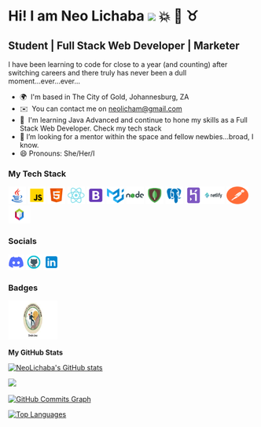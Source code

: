  
# Hi! I am Neo Lichaba ![](https://user-images.githubusercontent.com/18350557/176309783-0785949b-9127-417c-8b55-ab5a4333674e.gif) 💥 🙌 ♉

## Student | Full Stack Web Developer | Marketer

I have been learning to code for close to a year (and counting) after switching careers and there truly has never been a dull moment...ever...ever...

- 🌍  I'm based in The City of Gold, Johannesburg, ZA
- ✉️  You can contact me on [neolicham@gmail.com](mailto:neolicham@gmail.com)
- 🧠  I'm learning Java Advanced and continue to hone my skills as a Full Stack Web Developer. Check my tech stack
- 🤔  I’m looking for a mentor within the space and fellow newbies...broad, I know.
- 😄  Pronouns: She/Her/I

### My Tech Stack

<p align="left">
<a href="https://www.oracle.com/java/" target="_blank" rel="noreferrer"><img src = "https://github.com/NeoLichaba/NeoLichaba/blob/main/java-coffee-cup-logo.png" width="36" height="36" alt="Java" /></a>
<a href="https://developer.mozilla.org/en-US/docs/Web/JavaScript" target="_blank" rel="noreferrer"><img src="https://github.com/NeoLichaba/NeoLichaba/blob/main/javascript.png" width="36" height="36" alt="JavaScript" /></a>
<a href="https://developer.mozilla.org/en-US/docs/Glossary/HTML5" target="_blank" rel="noreferrer"><img src="https://github.com/NeoLichaba/NeoLichaba/blob/main/html-5.png" width="36" height="36" alt="HTML5" /></a>
<a href="https://reactjs.org/" target="_blank" rel="noreferrer"><img src="https://github.com/NeoLichaba/NeoLichaba/blob/main/react-native.png" width="36" height="36" alt="React" /></a>
<a href="https://getbootstrap.com/" target="_blank" rel="noreferrer"><img src="https://github.com/NeoLichaba/NeoLichaba/blob/main/bootstrap.png" width="36" height="36" alt="Bootstrap" /></a>
<a href="https://mui.com/" target="_blank" rel="noreferrer"><img src="https://github.com/NeoLichaba/NeoLichaba/blob/main/material-ui.png" width="36" height="36" alt="Material UI" /></a>
<a href="https://nodejs.org/en/" target="_blank" rel="noreferrer"><img src="https://github.com/NeoLichaba/NeoLichaba/blob/main/nodejs.png" width="36" height="36" alt="NodeJS" /></a>
<a href="https://www.mongodb.com/" target="_blank" rel="noreferrer"><img src="https://github.com/NeoLichaba/NeoLichaba/blob/main/mongodb.png" width="36" height="36" alt="MongoDB" /></a>
<a href="https://www.postgresql.org/" target="_blank" rel="noreferrer"><img src="https://github.com/NeoLichaba/NeoLichaba/blob/main/postgreesql.png" width="36" height="36" alt="PostgreSQL" /></a>
<a href="https://www.heroku.com/" target="_blank" rel="noreferrer"><img src="https://github.com/NeoLichaba/NeoLichaba/blob/main/heroku.png" width="36" height="36" alt="Heroku" /></a
<a href="https://www.netlify.com/" target="_blank" rel="noreferrer"><img src="https://github.com/NeoLichaba/NeoLichaba/blob/main/netlify.png" width="45" height="36" alt="Netlify" /></a>
<a href="https://www.postman.com/" target="_blank" rel="noreferrer"><img src="https://github.com/NeoLichaba/NeoLichaba/blob/main/postman.png" width="45" height="36" alt="Postman" /></a>
<a href="https://netbeans.apache.org/" target="_blank" rel="noreferrer"><img src="https://github.com/NeoLichaba/NeoLichaba/blob/main/netbeans.png" width="45" height="36" alt="Netbeans" /></a>

</p>

### Socials
<p align="left"> 
<a href="https://discord.com/users/Neol" target="_blank" rel="noreferrer"><img src="https://github.com/NeoLichaba/NeoLichaba/blob/main/discord--v2.png" width="32" height="32" /></a> 
<a href="https://www.github.com/NeoLichaba" target="_blank" rel="noreferrer"><img src="https://github.com/NeoLichaba/NeoLichaba/blob/main/github.png" width="32" height="32" /></a> 
<a href="https://www.linkedin.com/in/neo-lichaba-21601b3b/" target="_blank" rel="noreferrer"><img src="https://github.com/NeoLichaba/NeoLichaba/blob/main/linkedin.png" width="32" height="32" /></a></p>

### Badges

<p align="left">
<a href="https://mylearn.oracle.com/home/" target="_blank" rel="noreferrer"><img src="https://github.com/NeoLichaba/NeoLichaba/blob/main/OracleBadge.png" width="100" height="80" alt="OracleBadge" /></a>



<b>My GitHub Stats</b>

<a href="http://www.github.com/NeoLichaba"><img src="https://github-readme-stats.vercel.app/api?username=NeoLichaba&show_icons=true&hide=&count_private=true&title_color=22c55e&text_color=ffffff&icon_color=22c55e&bg_color=1c1917&hide_border=true&show_icons=true" alt="NeoLichaba's GitHub stats" /></a>

<a href="http://www.github.com/NeoLichaba"><img src="https://github-readme-streak-stats.herokuapp.com/?user=NeoLichaba&stroke=ffffff&background=1c1917&ring=22c55e&fire=22c55e&currStreakNum=ffffff&currStreakLabel=22c55e&sideNums=ffffff&sideLabels=ffffff&dates=ffffff&hide_border=true" /></a>

<a href="http://www.github.com/NeoLichaba"><img src="https://activity-graph.herokuapp.com/graph?username=NeoLichaba&bg_color=1c1917&color=ffffff&line=22c55e&point=ffffff&area_color=1c1917&area=true&hide_border=true&custom_title=GitHub%20Commits%20Graph" alt="GitHub Commits Graph" /></a>

<a href="https://github.com/NeoLichaba" align="left"><img src="https://github-readme-stats.vercel.app/api/top-langs/?username=NeoLichaba&langs_count=10&title_color=22c55e&text_color=ffffff&icon_color=22c55e&bg_color=1c1917&hide_border=true&locale=en&custom_title=Top%20%Languages" alt="Top Languages" /></a>

